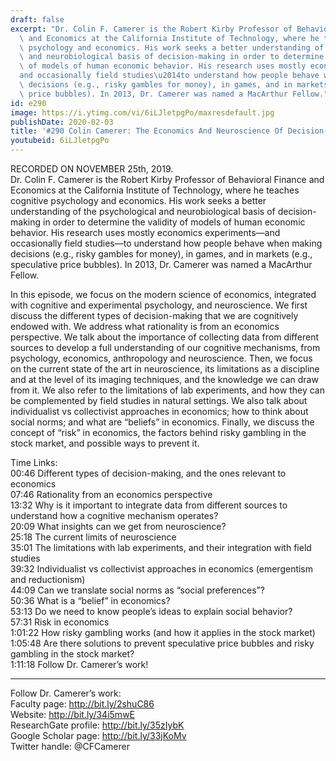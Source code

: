 ```yaml
---
draft: false
excerpt: "Dr. Colin F. Camerer is the Robert Kirby Professor of Behavioral Finance\
  \ and Economics at the California Institute of Technology, where he teaches cognitive\
  \ psychology and economics. His work seeks a better understanding of the psychological\
  \ and neurobiological basis of decision-making in order to determine the validity\
  \ of models of human economic behavior. His research uses mostly economics experiments\u2014\
  and occasionally field studies\u2014to understand how people behave when making\
  \ decisions (e.g., risky gambles for money), in games, and in markets (e.g., speculative\
  \ price bubbles). In 2013, Dr. Camerer was named a MacArthur Fellow."
id: e290
image: https://i.ytimg.com/vi/6iLJletpgPo/maxresdefault.jpg
publishDate: 2020-02-03
title: '#290 Colin Camerer: The Economics And Neuroscience Of Decision-Making'
youtubeid: 6iLJletpgPo
---
```

RECORDED ON NOVEMBER 25th, 2019.  
Dr. Colin F. Camerer is the Robert Kirby Professor of Behavioral Finance and Economics at the California Institute of Technology, where he teaches cognitive psychology and economics. His work seeks a better understanding of the psychological and neurobiological basis of decision-making in order to determine the validity of models of human economic behavior. His research uses mostly economics experiments—and occasionally field studies—to understand how people behave when making decisions (e.g., risky gambles for money), in games, and in markets (e.g., speculative price bubbles). In 2013, Dr. Camerer was named a MacArthur Fellow.

In this episode, we focus on the modern science of economics, integrated with cognitive and experimental psychology, and neuroscience. We first discuss the different types of decision-making that we are cognitively endowed with. We address what rationality is from an economics perspective. We talk about the importance of collecting data from different sources to develop a full understanding of our cognitive mechanisms, from psychology, economics, anthropology and neuroscience. Then, we focus on the current state of the art in neuroscience, its limitations as a discipline and at the level of its imaging techniques, and the knowledge we can draw from it. We also refer to the limitations of lab experiments, and how they can be complemented by field studies in natural settings. We also talk about individualist vs collectivist approaches in economics; how to think about social norms; and what are “beliefs” in economics. Finally, we discuss the concept of “risk” in economics, the factors behind risky gambling in the stock market, and possible ways to prevent it.

Time Links:  
00:46  Different types of decision-making, and the ones relevant to economics  
07:46  Rationality from an economics perspective  
13:32  Why is it important to integrate data from different sources to understand how a cognitive mechanism operates?  
20:09  What insights can we get from neuroscience?  
25:18  The current limits of neuroscience  
35:01  The limitations with lab experiments, and their integration with field studies  
39:32  Individualist vs collectivist approaches in economics (emergentism and reductionism)   
44:09  Can we translate social norms as “social preferences”?  
50:36  What is a “belief” in economics?  
53:13  Do we need to know people’s ideas to explain social behavior?  
57:31  Risk in economics  
1:01:22  How risky gambling works (and how it applies in the stock market)  
1:05:48  Are there solutions to prevent speculative price bubbles and risky gambling in the stock market?  
1:11:18  Follow Dr. Camerer’s work!

---

Follow Dr. Camerer’s work:  
Faculty page: http://bit.ly/2shuC86  
Website: http://bit.ly/34i5mwE  
ResearchGate profile: http://bit.ly/35zIybK  
Google Scholar page: http://bit.ly/33jKoMv  
Twitter handle: @CFCamerer

